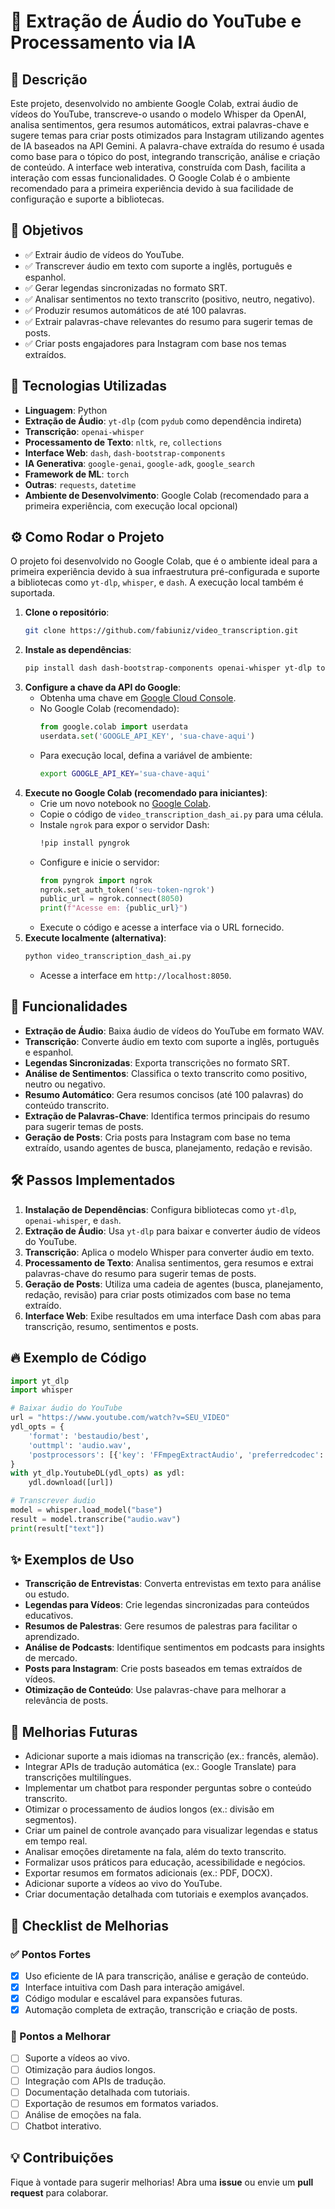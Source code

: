 # 🎤 Extração de Áudio do YouTube e Processamento via IA

## 📌 Descrição
Este projeto, desenvolvido no ambiente Google Colab, extrai áudio de vídeos do YouTube, transcreve-o usando o modelo Whisper da OpenAI, analisa sentimentos, gera resumos automáticos, extrai palavras-chave e sugere temas para criar posts otimizados para Instagram utilizando agentes de IA baseados na API Gemini. A palavra-chave extraída do resumo é usada como base para o tópico do post, integrando transcrição, análise e criação de conteúdo. A interface web interativa, construída com Dash, facilita a interação com essas funcionalidades. O Google Colab é o ambiente recomendado para a primeira experiência devido à sua facilidade de configuração e suporte a bibliotecas.

## 🚀 Objetivos
- ✅ Extrair áudio de vídeos do YouTube.
- ✅ Transcrever áudio em texto com suporte a inglês, português e espanhol.
- ✅ Gerar legendas sincronizadas no formato SRT.
- ✅ Analisar sentimentos no texto transcrito (positivo, neutro, negativo).
- ✅ Produzir resumos automáticos de até 100 palavras.
- ✅ Extrair palavras-chave relevantes do resumo para sugerir temas de posts.
- ✅ Criar posts engajadores para Instagram com base nos temas extraídos.

## 🔧 Tecnologias Utilizadas
- **Linguagem**: Python
- **Extração de Áudio**: `yt-dlp` (com `pydub` como dependência indireta)
- **Transcrição**: `openai-whisper`
- **Processamento de Texto**: `nltk`, `re`, `collections`
- **Interface Web**: `dash`, `dash-bootstrap-components`
- **IA Generativa**: `google-genai`, `google-adk`, `google_search`
- **Framework de ML**: `torch`
- **Outras**: `requests`, `datetime`
- **Ambiente de Desenvolvimento**: Google Colab (recomendado para a primeira experiência, com execução local opcional)

## ⚙️ Como Rodar o Projeto
O projeto foi desenvolvido no Google Colab, que é o ambiente ideal para a primeira experiência devido à sua infraestrutura pré-configurada e suporte a bibliotecas como `yt-dlp`, `whisper`, e `dash`. A execução local também é suportada.

1. **Clone o repositório**:
   ```bash
   git clone https://github.com/fabiuniz/video_transcription.git
   ```
2. **Instale as dependências**:
   ```bash
   pip install dash dash-bootstrap-components openai-whisper yt-dlp torch nltk requests google-genai google-adk
   ```
3. **Configure a chave da API do Google**:
   - Obtenha uma chave em [Google Cloud Console](https://console.cloud.google.com/).
   - No Google Colab (recomendado):
     ```python
     from google.colab import userdata
     userdata.set('GOOGLE_API_KEY', 'sua-chave-aqui')
     ```
   - Para execução local, defina a variável de ambiente:
     ```bash
     export GOOGLE_API_KEY='sua-chave-aqui'
     ```
4. **Execute no Google Colab (recomendado para iniciantes)**:
   - Crie um novo notebook no [Google Colab](https://colab.research.google.com/).
   - Copie o código de `video_transcription_dash_ai.py` para uma célula.
   - Instale `ngrok` para expor o servidor Dash:
     ```bash
     !pip install pyngrok
     ```
   - Configure e inicie o servidor:
     ```python
     from pyngrok import ngrok
     ngrok.set_auth_token('seu-token-ngrok')
     public_url = ngrok.connect(8050)
     print(f"Acesse em: {public_url}")
     ```
   - Execute o código e acesse a interface via o URL fornecido.
5. **Execute localmente (alternativa)**:
   ```bash
   python video_transcription_dash_ai.py
   ```
   - Acesse a interface em `http://localhost:8050`.

## 📢 Funcionalidades
- **Extração de Áudio**: Baixa áudio de vídeos do YouTube em formato WAV.
- **Transcrição**: Converte áudio em texto com suporte a inglês, português e espanhol.
- **Legendas Sincronizadas**: Exporta transcrições no formato SRT.
- **Análise de Sentimentos**: Classifica o texto transcrito como positivo, neutro ou negativo.
- **Resumo Automático**: Gera resumos concisos (até 100 palavras) do conteúdo transcrito.
- **Extração de Palavras-Chave**: Identifica termos principais do resumo para sugerir temas de posts.
- **Geração de Posts**: Cria posts para Instagram com base no tema extraído, usando agentes de busca, planejamento, redação e revisão.

## 🛠 Passos Implementados
1. **Instalação de Dependências**: Configura bibliotecas como `yt-dlp`, `openai-whisper`, e `dash`.
2. **Extração de Áudio**: Usa `yt-dlp` para baixar e converter áudio de vídeos do YouTube.
3. **Transcrição**: Aplica o modelo Whisper para converter áudio em texto.
4. **Processamento de Texto**: Analisa sentimentos, gera resumos e extrai palavras-chave do resumo para sugerir temas de posts.
5. **Geração de Posts**: Utiliza uma cadeia de agentes (busca, planejamento, redação, revisão) para criar posts otimizados com base no tema extraído.
6. **Interface Web**: Exibe resultados em uma interface Dash com abas para transcrição, resumo, sentimentos e posts.

## 🔥 Exemplo de Código
```python
import yt_dlp
import whisper

# Baixar áudio do YouTube
url = "https://www.youtube.com/watch?v=SEU_VIDEO"
ydl_opts = {
    'format': 'bestaudio/best',
    'outtmpl': 'audio.wav',
    'postprocessors': [{'key': 'FFmpegExtractAudio', 'preferredcodec': 'wav'}]
}
with yt_dlp.YoutubeDL(ydl_opts) as ydl:
    ydl.download([url])

# Transcrever áudio
model = whisper.load_model("base")
result = model.transcribe("audio.wav")
print(result["text"])
```

## ✨ Exemplos de Uso
- **Transcrição de Entrevistas**: Converta entrevistas em texto para análise ou estudo.
- **Legendas para Vídeos**: Crie legendas sincronizadas para conteúdos educativos.
- **Resumos de Palestras**: Gere resumos de palestras para facilitar o aprendizado.
- **Análise de Podcasts**: Identifique sentimentos em podcasts para insights de mercado.
- **Posts para Instagram**: Crie posts baseados em temas extraídos de vídeos.
- **Otimização de Conteúdo**: Use palavras-chave para melhorar a relevância de posts.

## 🎯 Melhorias Futuras
- Adicionar suporte a mais idiomas na transcrição (ex.: francês, alemão).
- Integrar APIs de tradução automática (ex.: Google Translate) para transcrições multilíngues.
- Implementar um chatbot para responder perguntas sobre o conteúdo transcrito.
- Otimizar o processamento de áudios longos (ex.: divisão em segmentos).
- Criar um painel de controle avançado para visualizar legendas e status em tempo real.
- Analisar emoções diretamente na fala, além do texto transcrito.
- Formalizar usos práticos para educação, acessibilidade e negócios.
- Exportar resumos em formatos adicionais (ex.: PDF, DOCX).
- Adicionar suporte a vídeos ao vivo do YouTube.
- Criar documentação detalhada com tutoriais e exemplos avançados.

## 📌 Checklist de Melhorias
### ✅ Pontos Fortes
- [x] Uso eficiente de IA para transcrição, análise e geração de conteúdo.
- [x] Interface intuitiva com Dash para interação amigável.
- [x] Código modular e escalável para expansões futuras.
- [x] Automação completa de extração, transcrição e criação de posts.

### 🚀 Pontos a Melhorar
- [ ] Suporte a vídeos ao vivo.
- [ ] Otimização para áudios longos.
- [ ] Integração com APIs de tradução.
- [ ] Documentação detalhada com tutoriais.
- [ ] Exportação de resumos em formatos variados.
- [ ] Análise de emoções na fala.
- [ ] Chatbot interativo.

## 💡 Contribuições
Fique à vontade para sugerir melhorias! Abra uma **issue** ou envie um **pull request** para colaborar.